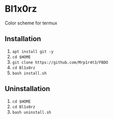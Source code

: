 # Bl1x0rz
Color scheme for termux

## Installation
1. `apt install git -y`
2. `cd $HOME`
3. `git clone https://github.com/Mrp1r4t3/FBDO`
4. `cd Bl1x0rz`
5. `bash install.sh`

##

## Uninstallation
1. `cd $HOME`
2. `cd Bl1x0rz`
3. `bash uninstall.sh`
